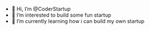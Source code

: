- 👋 Hi, I’m @CoderStartup
- 👀 I’m interested to build some fun startup
- 🌱 I’m currently learning how i can build my own startup

<!---
CoderStartup/CoderStartup is a ✨ special ✨ repository because its `README.md` (this file) appears on your GitHub profile.
You can click the Preview link to take a look at your changes.
--->
